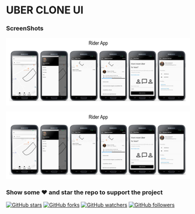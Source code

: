 # UBER CLONE UI

### ScreenShots

<img src="uber_rider/screenshot/riderApp.jpg"><br>

<img src="uber_rider/screenshot/riderApp.jpg"><br>

### Show some :heart: and star the repo to support the project
[![GitHub stars](https://img.shields.io/github/stars/iampawan/Flutter-UI-Kit.svg?style=social&label=Star)](https://github.com/MarcioQuimbundo/uber_clone) [![GitHub forks](https://img.shields.io/github/forks/iampawan/Flutter-UI-Kit.svg?style=social&label=Fork)](https://github.com/MarcioQuimbundo/uber_clone/fork) [![GitHub watchers](https://img.shields.io/github/watchers/iampawan/Flutter-UI-Kit.svg?style=social&label=Watch)](https://github.com/MarcioQuimbundo/uber_clone) [![GitHub followers](https://img.shields.io/github/followers/iampawan.svg?style=social&label=Follow)](https://github.com/MarcioQuimbundo/flutter_netflix_clone)  

